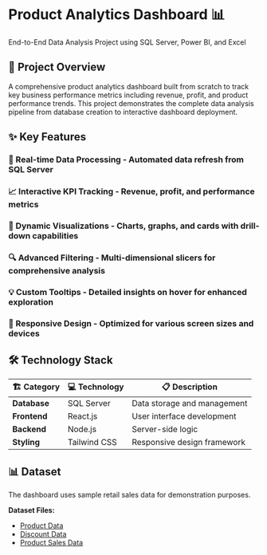 # Product Analytics Dashboard 📊
End-to-End Data Analysis Project using SQL Server, Power BI, and Excel

## 🎯 Project Overview
A comprehensive product analytics dashboard built from scratch to track key business performance metrics including revenue, profit, and product performance trends. This project demonstrates the complete data analysis pipeline from database creation to interactive dashboard deployment.

## ✨ Key Features

### 🔄 Real-time Data Processing - Automated data refresh from SQL Server
### 📈 Interactive KPI Tracking - Revenue, profit, and performance metrics
### 🎨 Dynamic Visualizations - Charts, graphs, and cards with drill-down capabilities
### 🔍 Advanced Filtering - Multi-dimensional slicers for comprehensive analysis
### 💡 Custom Tooltips - Detailed insights on hover for enhanced exploration
### 📱 Responsive Design - Optimized for various screen sizes and devices

## 🛠️ Technology Stack
| 🏗️ Category | 💻 Technology | 📋 Description |
|--------------|---------------|----------------|
| **Database** | SQL Server | Data storage and management |
| **Frontend** | React.js | User interface development |
| **Backend** | Node.js | Server-side logic |
| **Styling** | Tailwind CSS | Responsive design framework |

## 📊 Dataset

The dashboard uses sample retail sales data for demonstration purposes.

**Dataset Files:**
- <a href="https://github.com/alex1198/Product-Analysis-Dashboard/blob/main/Product_data.csv"> Product Data </a>
- <a href="https://github.com/alex1198/Product-Analysis-Dashboard/blob/main/discount_data.csv"> Discount Data </a>
- <a href="https://github.com/alex1198/Product-Analysis-Dashboard/blob/main/product_sales.csv"> Product Sales Data </a>

